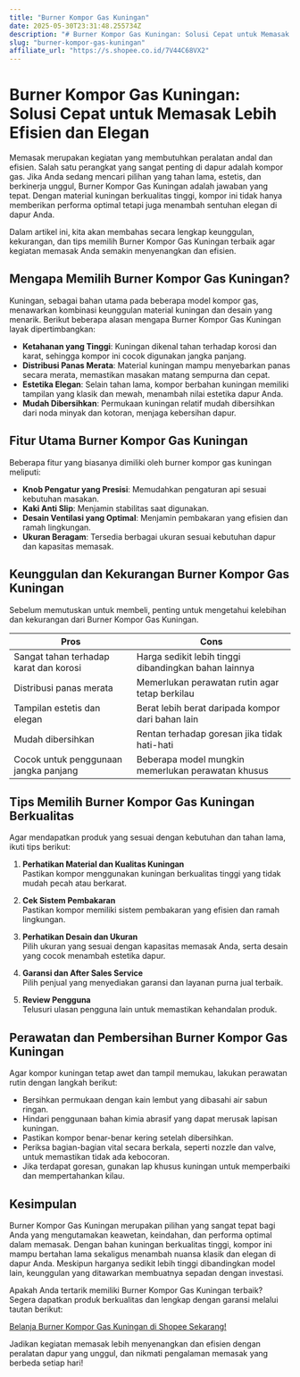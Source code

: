 ```yaml
---
title: "Burner Kompor Gas Kuningan"
date: 2025-05-30T23:31:48.255734Z
description: "# Burner Kompor Gas Kuningan: Solusi Cepat untuk Memasak Lebih Efisien dan Elegan..."
slug: "burner-kompor-gas-kuningan"
affiliate_url: "https://s.shopee.co.id/7V44C68VX2"
---
```

# Burner Kompor Gas Kuningan: Solusi Cepat untuk Memasak Lebih Efisien dan Elegan

Memasak merupakan kegiatan yang membutuhkan peralatan andal dan efisien. Salah satu perangkat yang sangat penting di dapur adalah kompor gas. Jika Anda sedang mencari pilihan yang tahan lama, estetis, dan berkinerja unggul, Burner Kompor Gas Kuningan adalah jawaban yang tepat. Dengan material kuningan berkualitas tinggi, kompor ini tidak hanya memberikan performa optimal tetapi juga menambah sentuhan elegan di dapur Anda.

Dalam artikel ini, kita akan membahas secara lengkap keunggulan, kekurangan, dan tips memilih Burner Kompor Gas Kuningan terbaik agar kegiatan memasak Anda semakin menyenangkan dan efisien.

## Mengapa Memilih Burner Kompor Gas Kuningan?

Kuningan, sebagai bahan utama pada beberapa model kompor gas, menawarkan kombinasi keunggulan material kuningan dan desain yang menarik. Berikut beberapa alasan mengapa Burner Kompor Gas Kuningan layak dipertimbangkan:

- **Ketahanan yang Tinggi**: Kuningan dikenal tahan terhadap korosi dan karat, sehingga kompor ini cocok digunakan jangka panjang.
- **Distribusi Panas Merata**: Material kuningan mampu menyebarkan panas secara merata, memastikan masakan matang sempurna dan cepat.
- **Estetika Elegan**: Selain tahan lama, kompor berbahan kuningan memiliki tampilan yang klasik dan mewah, menambah nilai estetika dapur Anda.
- **Mudah Dibersihkan**: Permukaan kuningan relatif mudah dibersihkan dari noda minyak dan kotoran, menjaga kebersihan dapur.

## Fitur Utama Burner Kompor Gas Kuningan

Beberapa fitur yang biasanya dimiliki oleh burner kompor gas kuningan meliputi:

- **Knob Pengatur yang Presisi**: Memudahkan pengaturan api sesuai kebutuhan masakan.
- **Kaki Anti Slip**: Menjamin stabilitas saat digunakan.
- **Desain Ventilasi yang Optimal**: Menjamin pembakaran yang efisien dan ramah lingkungan.
- **Ukuran Beragam**: Tersedia berbagai ukuran sesuai kebutuhan dapur dan kapasitas memasak.

## Keunggulan dan Kekurangan Burner Kompor Gas Kuningan

Sebelum memutuskan untuk membeli, penting untuk mengetahui kelebihan dan kekurangan dari Burner Kompor Gas Kuningan.

| **Pros** | **Cons** |
| --- | --- |
| Sangat tahan terhadap karat dan korosi | Harga sedikit lebih tinggi dibandingkan bahan lainnya |
| Distribusi panas merata | Memerlukan perawatan rutin agar tetap berkilau |
| Tampilan estetis dan elegan | Berat lebih berat daripada kompor dari bahan lain |
| Mudah dibersihkan | Rentan terhadap goresan jika tidak hati-hati |
| Cocok untuk penggunaan jangka panjang | Beberapa model mungkin memerlukan perawatan khusus |

## Tips Memilih Burner Kompor Gas Kuningan Berkualitas

Agar mendapatkan produk yang sesuai dengan kebutuhan dan tahan lama, ikuti tips berikut:

1. **Perhatikan Material dan Kualitas Kuningan**  
   Pastikan kompor menggunakan kuningan berkualitas tinggi yang tidak mudah pecah atau berkarat.

2. **Cek Sistem Pembakaran**  
   Pastikan kompor memiliki sistem pembakaran yang efisien dan ramah lingkungan.

3. **Perhatikan Desain dan Ukuran**  
   Pilih ukuran yang sesuai dengan kapasitas memasak Anda, serta desain yang cocok menambah estetika dapur.

4. **Garansi dan After Sales Service**  
   Pilih penjual yang menyediakan garansi dan layanan purna jual terbaik.

5. **Review Pengguna**  
   Telusuri ulasan pengguna lain untuk memastikan kehandalan produk.

## Perawatan dan Pembersihan Burner Kompor Gas Kuningan

Agar kompor kuningan tetap awet dan tampil memukau, lakukan perawatan rutin dengan langkah berikut:

- Bersihkan permukaan dengan kain lembut yang dibasahi air sabun ringan.
- Hindari penggunaan bahan kimia abrasif yang dapat merusak lapisan kuningan.
- Pastikan kompor benar-benar kering setelah dibersihkan.
- Periksa bagian-bagian vital secara berkala, seperti nozzle dan valve, untuk memastikan tidak ada kebocoran.
- Jika terdapat goresan, gunakan lap khusus kuningan untuk memperbaiki dan mempertahankan kilau.

## Kesimpulan

Burner Kompor Gas Kuningan merupakan pilihan yang sangat tepat bagi Anda yang mengutamakan keawetan, keindahan, dan performa optimal dalam memasak. Dengan bahan kuningan berkualitas tinggi, kompor ini mampu bertahan lama sekaligus menambah nuansa klasik dan elegan di dapur Anda. Meskipun harganya sedikit lebih tinggi dibandingkan model lain, keunggulan yang ditawarkan membuatnya sepadan dengan investasi.

Apakah Anda tertarik memiliki Burner Kompor Gas Kuningan terbaik? Segera dapatkan produk berkualitas dan lengkap dengan garansi melalui tautan berikut:

[Belanja Burner Kompor Gas Kuningan di Shopee Sekarang!](https://s.shopee.co.id/7V44C68VX2)

Jadikan kegiatan memasak lebih menyenangkan dan efisien dengan peralatan dapur yang unggul, dan nikmati pengalaman memasak yang berbeda setiap hari!